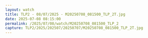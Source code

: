 ```yaml
---
layout: watch
title: TLP2 - 08/07/2025 - M20250708_081500_TLP_2T.jpg
date: 2025-07-08 08:15:00
permalink: /2025/07/08/watch/M20250708_081500_TLP_2
capture: TLP2/2025/202507/20250707/M20250708_081500_TLP_2T.jpg
---
```

